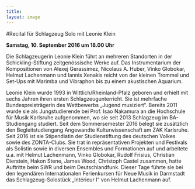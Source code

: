 ```yaml
---
title: 
layout: image
---
```


#Recital für Schlagzeug Solo
mit Leonie Klein 

**Samstag, 10. September 2016 um 18.00 Uhr** 

Die Schlagzeugerin Leonie Klein führt an mehreren Standorten in der Schickling-Stiftung zeitgenössische Werke auf. Das Instrumentarium der Kompositionen von Alexej Gerassimez, Nicolaus A. Huber, Vinko Globokar, Helmut Lachenmann und Iannis Xenakis reicht von der kleinen Trommel und Set-Ups mit Marimba und Vibraphon bis zu einem akustischen Aquarium.

Leonie Klein wurde 1993 in Wittlich/Rheinland-Pfalz geboren und erhielt mit sechs Jahren ihren ersten Schlagzeugunterricht. Sie ist mehrfache Bundespreisträgerin des Wettbewerbs „Jugend musiziert“. Bereits 2011 wurde sie als Jungstudierende bei Prof. Isao Nakamura an die Hochschule für Musik Karlsruhe aufgenommen, wo sie seit 2013 Schlagzeug im BA-Studiengang studiert. Seit dem Sommersemester 2016 belegt sie zusätzlich den Begleitstudiengang Angewandte Kulturwissenschaft am ZAK Karlsruhe. Seit 2016 ist sie Stipendiatin der Studienstiftung des deutschen Volkes sowie des ZONTA-Clubs.
Sie trat in repräsentativen Projekten und Festivals als Solistin sowie in diversen Ensembles und Formationen auf und arbeitete u.a. mit Helmut Lachenmann, Vinko Globokar, Rudolf Frisius, Christian Dierstein, Hakon Stene, James Wood, Christoph Castel zusammen, hatte Auftritte beim SWR und beim Deutschlandfunk. Dieser Tage führte sie bei den legendären Internationalen Ferienkursen für Neue Musik in Darmstadt das Schlagzeug-Solostück  „Intérieur I“ von Helmut Lachenmann auf.
